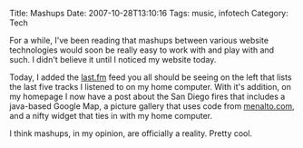 Title: Mashups
Date: 2007-10-28T13:10:16
Tags: music, infotech
Category: Tech

For a while, I've been reading that mashups between various website technologies would soon be really easy to work with and play with and such. I didn't believe it until I noticed my website today.

Today, I added the <a href="http://last.fm">last.fm</a> feed you all should be seeing on the left that lists the last five tracks I listened to on my home computer. With it's addition, on my homepage I now have a post about the San Diego fires that includes a java-based Google Map, a picture gallery that uses code from <a href="http://gallery.menalto.com/">menalto.com</a>, and a nifty widget that ties in with my home computer.

I think mashups, in my opinion, are officially a reality. Pretty cool.
